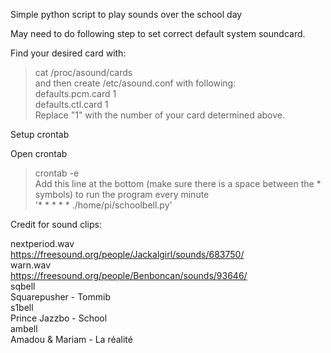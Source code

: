 Simple python script to play sounds over the school day

May need to do following step to set correct default system soundcard.

Find your desired card with:

> cat /proc/asound/cards <br />
and then create /etc/asound.conf with following: <br />
> defaults.pcm.card 1 <br />
> defaults.ctl.card 1 <br />
Replace "1" with the number of your card determined above. <br />

Setup crontab

Open crontab <br />
> crontab -e  <br />
Add this line at the bottom (make sure there is a space between the * symbols) to run the program every minute  <br />
> '* * * * * ./home/pi/schoolbell.py'  <br />


Credit for sound clips:

nextperiod.wav <br />
https://freesound.org/people/Jackalgirl/sounds/683750/ <br />
warn.wav <br />
https://freesound.org/people/Benboncan/sounds/93646/ <br />
sqbell <br />
Squarepusher - Tommib <br />
s1bell <br />
Prince Jazzbo - School <br />
ambell <br />
Amadou & Mariam - La réalité <br />

